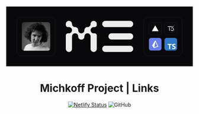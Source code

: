![readme/readme.png](readme/readme.png)
<h1 align=center>Michkoff Project | Links</h1>

<div align=center>

  [![Netlify Status](https://api.netlify.com/api/v1/badges/9d6bcc5c-89bb-4318-b0d6-c00e16aafa1e/deploy-status)](https://app.netlify.com/sites/superlative-kringle-77d95e/deploys)
  ![GitHub](https://img.shields.io/github/license/ParzivalEugene/Links)

</div>
